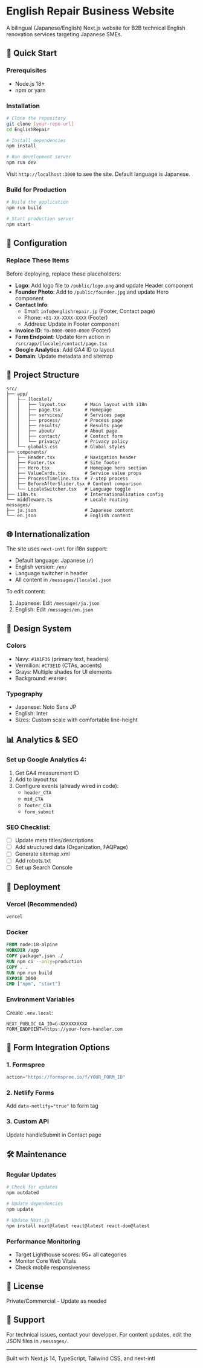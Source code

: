 # English Repair Business Website

A bilingual (Japanese/English) Next.js website for B2B technical English renovation services targeting Japanese SMEs.

## 🚀 Quick Start

### Prerequisites
- Node.js 18+ 
- npm or yarn

### Installation

```bash
# Clone the repository
git clone [your-repo-url]
cd EnglishRepair

# Install dependencies
npm install

# Run development server
npm run dev
```

Visit `http://localhost:3000` to see the site. Default language is Japanese.

### Build for Production

```bash
# Build the application
npm run build

# Start production server
npm start
```

## 🔧 Configuration

### Replace These Items

Before deploying, replace these placeholders:

- **Logo**: Add logo file to `/public/logo.png` and update Header component
- **Founder Photo**: Add to `/public/founder.jpg` and update Hero component
- **Contact Info**:
  - Email: `info@englishrepair.jp` (Footer, Contact page)
  - Phone: `+81-XX-XXXX-XXXX` (Footer)
  - Address: Update in Footer component
- **Invoice ID**: `T0-0000-0000-0000` (Footer)
- **Form Endpoint**: Update form action in `/src/app/[locale]/contact/page.tsx`
- **Google Analytics**: Add GA4 ID to layout
- **Domain**: Update metadata and sitemap

## 📂 Project Structure

```
src/
├── app/
│   ├── [locale]/
│   │   ├── layout.tsx       # Main layout with i18n
│   │   ├── page.tsx         # Homepage
│   │   ├── services/        # Services page
│   │   ├── process/         # Process page
│   │   ├── results/         # Results page
│   │   ├── about/           # About page
│   │   ├── contact/         # Contact form
│   │   └── privacy/         # Privacy policy
│   └── globals.css          # Global styles
├── components/
│   ├── Header.tsx           # Navigation header
│   ├── Footer.tsx           # Site footer
│   ├── Hero.tsx             # Homepage hero section
│   ├── ValueCards.tsx       # Service value props
│   ├── ProcessTimeline.tsx  # 7-step process
│   ├── BeforeAfterSlider.tsx # Content comparison
│   └── LocaleSwitcher.tsx   # Language toggle
├── i18n.ts                  # Internationalization config
└── middleware.ts            # Locale routing
messages/
├── ja.json                  # Japanese content
└── en.json                  # English content
```

## 🌐 Internationalization

The site uses `next-intl` for i18n support:

- Default language: Japanese (`/`)
- English version: `/en/`
- Language switcher in header
- All content in `/messages/[locale].json`

To edit content:
1. Japanese: Edit `/messages/ja.json`
2. English: Edit `/messages/en.json`

## 🎨 Design System

### Colors
- Navy: `#1A1F36` (primary text, headers)
- Vermilion: `#C73E1D` (CTAs, accents)
- Grays: Multiple shades for UI elements
- Background: `#FAFBFC`

### Typography
- Japanese: Noto Sans JP
- English: Inter
- Sizes: Custom scale with comfortable line-height

## 📊 Analytics & SEO

### Set up Google Analytics 4:
1. Get GA4 measurement ID
2. Add to layout.tsx
3. Configure events (already wired in code):
   - `header_CTA`
   - `mid_CTA`
   - `footer_CTA`
   - `form_submit`

### SEO Checklist:
- [ ] Update meta titles/descriptions
- [ ] Add structured data (Organization, FAQPage)
- [ ] Generate sitemap.xml
- [ ] Add robots.txt
- [ ] Set up Search Console

## 🚢 Deployment

### Vercel (Recommended)
```bash
vercel
```

### Docker
```dockerfile
FROM node:18-alpine
WORKDIR /app
COPY package*.json ./
RUN npm ci --only=production
COPY . .
RUN npm run build
EXPOSE 3000
CMD ["npm", "start"]
```

### Environment Variables
Create `.env.local`:
```
NEXT_PUBLIC_GA_ID=G-XXXXXXXXXX
FORM_ENDPOINT=https://your-form-handler.com
```

## 📝 Form Integration Options

### 1. Formspree
```javascript
action="https://formspree.io/f/YOUR_FORM_ID"
```

### 2. Netlify Forms
Add `data-netlify="true"` to form tag

### 3. Custom API
Update handleSubmit in Contact page

## 🛠️ Maintenance

### Regular Updates
```bash
# Check for updates
npm outdated

# Update dependencies
npm update

# Update Next.js
npm install next@latest react@latest react-dom@latest
```

### Performance Monitoring
- Target Lighthouse scores: 95+ all categories
- Monitor Core Web Vitals
- Check mobile responsiveness

## 📄 License

Private/Commercial - Update as needed

## 🤝 Support

For technical issues, contact your developer.
For content updates, edit the JSON files in `/messages/`.

---

Built with Next.js 14, TypeScript, Tailwind CSS, and next-intl